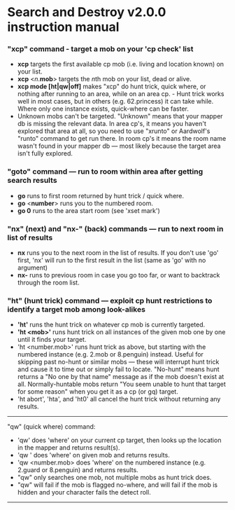 # Search and Destroy v2.0.0 instruction manual

### "xcp" command - target a mob on your 'cp check' list
- **xcp** targets the first available cp mob (i.e. living and location known) on your list.  
- **xcp** \<*n*.**mob**\> targets the *n*th mob on your list, dead or alive.
- **xcp mode \[ht\|qw\|off\]** makes "xcp" do hunt trick, quick where, or nothing after running to an area, while on an area cp. - Hunt trick works well in most cases, but in others (e.g. 62.princess) it can take while.  Where only one instance exists, quick-where can be faster.
- Unknown mobs can't be targeted.  "Unknown" means that your mapper db is missing the relevant data.  In area cp's, it means you haven't explored that area at all, so you need to use "xrunto" or Aardwolf's "runto" command to get run there.  In room cp's it means the room name wasn't found in your mapper db — most likely because the target area isn't fully explored.

### "goto" command — run to room within area after getting search results
- **go** runs to first room returned by hunt trick / quick where.
- **go** \<**number**\> runs you to the numbered room.
- **go 0** runs to the area start room (see 'xset mark')
 
### "nx" (next) and "nx-" (back) commands — run to next room in list of results
- **nx** runs you to the next room in the list of results.  If you don't use 'go' first, 'nx' will run to the first result in the list (same as 'go' with no argument)
- **nx-** runs to previous room in case you go too far, or want to backtrack through the room list.

### "ht" (hunt trick) command — exploit cp hunt restrictions to identify a target mob among look-alikes
- **'ht'** runs the hunt trick on whatever cp mob is currently targeted.
- **'ht \<mob\>'** runs hunt trick on all instances of the given mob one by one until it finds your target.
- 'ht <number.mob>' runs hunt trick as above, but starting with the numbered instance (e.g. 2.mob or 8.penguin) instead.  Useful for skipping past no-hunt or similar mobs — these will interrupt hunt trick and cause it to time out or simply fail to locate.  "No-hunt" means hunt returns a "No one by that name" message as if the mob doesn't exist at all.  Normally-huntable mobs return "You seem unable to hunt that target for some reason" when you get it as a cp (or gq) target.
 - 'ht abort', 'hta', and 'ht0' all cancel the hunt trick without returning any results.
---
 
"qw" (quick where) command:
 - 'qw' does 'where' on your current cp target, then looks up the location in the mapper and returns result(s).
 - 'qw <mob>' does 'where' on given mob and returns results.
 - 'qw <number.mob> does 'where' on the numbered instance (e.g. 2.guard or 8.penguin) and returns results.
 - "qw" only searches one mob, not multiple mobs as hunt trick does.
 - "qw" will fail if the mob is flagged no-where, and will fail if the mob is hidden and your character fails the detect roll.
---
  
 
 
